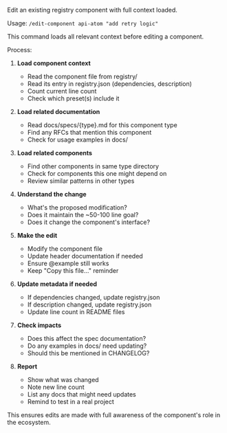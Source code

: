 Edit an existing registry component with full context loaded.

Usage: `/edit-component api-atom "add retry logic"`

This command loads all relevant context before editing a component.

Process:

1. **Load component context**
   - Read the component file from registry/
   - Read its entry in registry.json (dependencies, description)
   - Count current line count
   - Check which preset(s) include it

2. **Load related documentation**
   - Read docs/specs/{type}.md for this component type
   - Find any RFCs that mention this component
   - Check for usage examples in docs/

3. **Load related components**
   - Find other components in same type directory
   - Check for components this one might depend on
   - Review similar patterns in other types

4. **Understand the change**
   - What's the proposed modification?
   - Does it maintain the ~50-100 line goal?
   - Does it change the component's interface?

5. **Make the edit**
   - Modify the component file
   - Update header documentation if needed
   - Ensure @example still works
   - Keep "Copy this file..." reminder

6. **Update metadata if needed**
   - If dependencies changed, update registry.json
   - If description changed, update registry.json
   - Update line count in README files

7. **Check impacts**
   - Does this affect the spec documentation?
   - Do any examples in docs/ need updating?
   - Should this be mentioned in CHANGELOG?

8. **Report**
   - Show what was changed
   - Note new line count
   - List any docs that might need updates
   - Remind to test in a real project

This ensures edits are made with full awareness of the component's role in the ecosystem.
